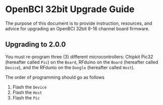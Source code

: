 # OpenBCI 32bit Upgrade Guide

The purpose of this document is to provide instruction, resources, and advice for upgrading an OpenBCI 32bit 8-16 channel board firmware.

## Upgrading to 2.0.0

You must re-program three (3) different microcontrollers: Chipkit Pic32 (hereafter called `Pic`) on the `Board`, RFduino on the `Board` (hereafter called `Device`), and the RFdunio on the `Dongle` (hereafter called `Host`).

The order of programming should go as follows

1. Flash the `Device`
2. Flash the `Host`
3. Flash the `Pic`
